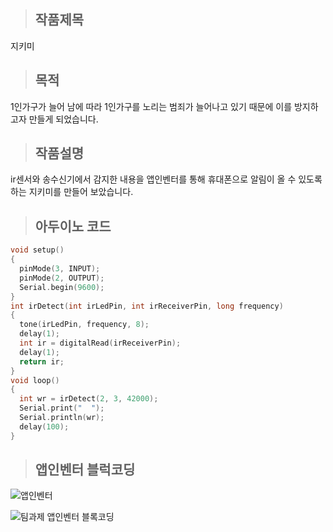 > ## 작품제목 
지키미

> ## 목적 
1인가구가 늘어 남에 따라 1인가구를 노리는 범죄가 늘어나고 있기 때문에 이를 방지하고자 만들게 되었습니다.

> ## 작품설명
ir센서와 송수신기에서 감지한 내용을 앱인벤터를 통해 휴대폰으로 알림이 올 수 있도록 하는 지키미를 만들어 보았습니다. 

> ## 아두이노 코드
```c
void setup()
{   
  pinMode(3, INPUT); 
  pinMode(2, OUTPUT);
  Serial.begin(9600);
}
int irDetect(int irLedPin, int irReceiverPin, long frequency)
{
  tone(irLedPin, frequency, 8);
  delay(1);
  int ir = digitalRead(irReceiverPin);
  delay(1);
  return ir;
}
void loop()
{
  int wr = irDetect(2, 3, 42000);
  Serial.print("  ");
  Serial.println(wr);
  delay(100);
}
```
> ## 앱인벤터 블럭코딩 

![앱인벤터](https://user-images.githubusercontent.com/50895124/70435126-5a107c80-1ac9-11ea-89da-fe2f45d53932.PNG)

![팀과제 앱인벤터 블록코딩](https://user-images.githubusercontent.com/50895124/70435130-5c72d680-1ac9-11ea-8c82-1afb033dda57.PNG)


